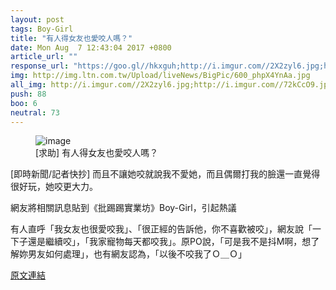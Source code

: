 ```yaml
---
layout: post
tags: Boy-Girl
title: "有人得女友也愛咬人嗎？"
date: Mon Aug  7 12:43:04 2017 +0800
article_url: ""
response_url: "https://goo.gl//hkxguh;http://i.imgur.com//2X2zyl6.jpg;https://www.youtube.com//watch//v//AlkhjKVInjY//自己看;http://i.imgur.com//7CKevUI.jpg//買這個給她;http://i.imgur.com//72kCcO9.jpg"
img: http://img.ltn.com.tw/Upload/liveNews/BigPic/600_phpX4YnAa.jpg
all_img: http://i.imgur.com//2X2zyl6.jpg;http://i.imgur.com//72kCcO9.jpg
push: 88
boo: 6
neutral: 73
---
```


<figure>
<img src="http://img.ltn.com.tw/Upload/liveNews/BigPic/600_phpX4YnAa.jpg" alt="image">
<figcaption>
[求助] 有人得女友也愛咬人嗎？
</figcaption>
</figure>



[即時新聞/記者快抄] 而且不讓她咬就說我不愛她，而且偶爾打我的臉還一直覺得很好玩，她咬更大力。

網友將相關訊息貼到《批踢踢實業坊》Boy-Girl，引起熱議

有人直呼「我女友也很愛咬我」、「很正經的告訴他，你不喜歡被咬」，網友說「一下子還是繼續咬」，「我家寵物每天都咬我」。原PO說，「可是我不是抖M啊，想了解妳男友如何處理」，也有網友認為，「以後不咬我了Ｏ＿Ｏ」

<a href = "https://www.ptt.cc/bbs/Boy-Girl/M.1502080986.A.31C.html">原文連結</a>

